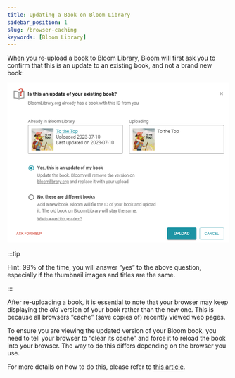 ```yaml
---
title: Updating a Book on Bloom Library
sidebar_position: 1
slug: /browser-caching
keywords: [Bloom Library]
---
```




When you re-upload a book to Bloom Library, Bloom will first ask you to confirm that this is an update to an existing book, and not a brand new book:


![](./1522099457.png)


:::tip

Hint: 99% of the time, you will answer “yes” to the above question, especially if the thumbnail images and titles are the same.

:::




After re-uploading a book, it is essential to note that your browser may keep displaying the _old_ version of your book rather than the new one. This is because all browsers “cache” (save copies of) recently viewed web pages.


To ensure you are viewing the updated version of your Bloom book, you need to tell your browser to “clear its cache” and force it to reload the book into your browser. The way to do this differs depending on the browser you use. 


For more details on how to do this, please refer to [this article](https://fabricdigital.co.nz/blog/how-to-hard-refresh-your-browser-and-clear-cache).

